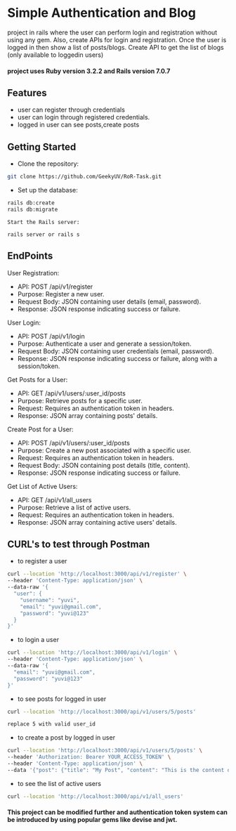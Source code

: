 
# Simple Authentication and Blog 
 project in rails where the user can perform login and registration without using any gem. Also, create APIs for login and registration. Once the user is logged in then show a list of posts/blogs. Create API to get the list of blogs (only available to loggedin users)

#### project uses Ruby version 3.2.2 and Rails version 7.0.7


## Features
- user can register through credentials
- user can login through registered credentials.
- logged in user can see posts,create posts


## Getting Started
- Clone the repository:
```bash
git clone https://github.com/GeekyUV/RoR-Task.git
 ```

 - Set up the database:
  ```bash
rails db:create
rails db:migrate
 ```


 ```
Start the Rails server:

rails server or rails s

 ```

 ## EndPoints 
   
User Registration:

- API: POST /api/v1/register
- Purpose: Register a new user.
- Request Body: JSON containing user details (email, password).
- Response: JSON response indicating success or failure.


User Login:
- API: POST /api/v1/login
- Purpose: Authenticate a user and generate a session/token.
- Request Body: JSON containing user credentials (email, password).
- Response: JSON response indicating success or failure, along with a session/token.

Get Posts for a User:

- API: GET /api/v1/users/:user_id/posts
- Purpose: Retrieve posts for a specific user.
- Request: Requires an authentication token in headers.
- Response: JSON array containing posts' details.

Create Post for a User:

- API: POST /api/v1/users/:user_id/posts
- Purpose: Create a new post associated with a specific user.
- Request: Requires an authentication token in headers.
- Request Body: JSON containing post details (title, content).
- Response: JSON response indicating success or failure.

Get List of Active Users:
- API: GET /api/v1/all_users
- Purpose: Retrieve a list of active users.
- Request: Requires an authentication token in headers.
- Response: JSON array containing active users' details.

## CURL's to test through Postman

- to register a user 
```bash
curl --location 'http://localhost:3000/api/v1/register' \
--header 'Content-Type: application/json' \
--data-raw '{
  "user": {
    "username": "yuvi",
    "email": "yuvi@gmail.com",
    "password": "yuvi@123"
  }
}'
```

- to login a user 
```bash
curl --location 'http://localhost:3000/api/v1/login' \
--header 'Content-Type: application/json' \
--data-raw '{
  "email": "yuvi@gmail.com",
  "password": "yuvi@123"
}'
```
- to see posts for logged in user
```bash
curl --location 'http://localhost:3000/api/v1/users/5/posts'

replace 5 with valid user_id
```

- to create a post by logged in user
```bash
curl --location 'http://localhost:3000/api/v1/users/5/posts' \
--header 'Authorization: Bearer YOUR_ACCESS_TOKEN' \
--header 'Content-Type: application/json' \
--data '{"post": {"title": "My Post", "content": "This is the content of my post."}}'
```

- to see the list of active users 
```bash
curl --location 'http://localhost:3000/api/v1/all_users'
```

#### This project can be modified further and authentication token system can be introduced by using popular gems like devise and jwt.

 






